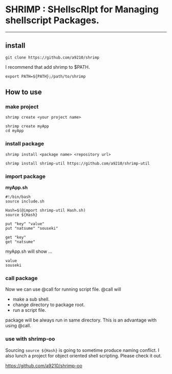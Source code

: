 # SHRIMP : **SH**ellsc**RI**pt for **M**anaging shellscript **P**ackages.

---

## install

```
git clone https://github.com/a9210/shrimp
```
I recommend that add shrimp to $PATH.
```
export PATH=${PATH};/path/to/shrimp
```

## How to use

### make project
```
shrimp create <your project name>
```
```
shrimp create myApp
cd myApp
```


### install package

```
shrimp install <package name> <repository url>
```

```
shrimp install shrimp-util https://github.com/a9210/shrimp-util
```

### import package

**myApp.sh**
```shell
#!/bin/bash
source include.sh

Hash=$(@import shrimp-util Hash.sh)
source ${Hash}

put "key" "value"
put "natsume" "souseki"

get "key"
get "natsume"
```

myApp.sh will show ...
```
value
souseki
```

### call package

Now we can use @call for running script file.
@call will
* make a sub shell.
* change directory to package root.
* run a script file.

package will be always run in same directory.
This is an advantage with using @call.

### use with shrimp-oo

Sourcing ```source ${Hash}``` is going to sometime produce naming conflict.
I also lunch a project for object oriented shell scripting.
Please check it out.

https://github.com/a9210/shrimp-oo

